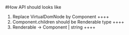 #How API should looks like

1) Replace VirtualDomNode by Component ++++
2) Component.children should be Renderable type ++++
3) Renderable -> Component | string ++++
